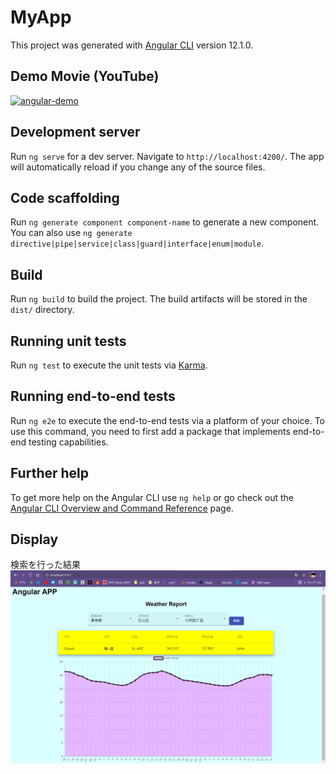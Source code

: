 # MyApp

This project was generated with [Angular CLI](https://github.com/angular/angular-cli) version 12.1.0.

## Demo Movie (YouTube)
[![angular-demo](https://img.youtube.com/vi/Y2hM_eu-pyg/0.jpg)](https://www.youtube.com/watch?v=Y2hM_eu-pyg)

## Development server

Run `ng serve` for a dev server. Navigate to `http://localhost:4200/`. The app will automatically reload if you change any of the source files.

## Code scaffolding

Run `ng generate component component-name` to generate a new component. You can also use `ng generate directive|pipe|service|class|guard|interface|enum|module`.

## Build

Run `ng build` to build the project. The build artifacts will be stored in the `dist/` directory.

## Running unit tests

Run `ng test` to execute the unit tests via [Karma](https://karma-runner.github.io).

## Running end-to-end tests

Run `ng e2e` to execute the end-to-end tests via a platform of your choice. To use this command, you need to first add a package that implements end-to-end testing capabilities.

## Further help

To get more help on the Angular CLI use `ng help` or go check out the [Angular CLI Overview and Command Reference](https://angular.io/cli) page.

## Display
検索を行った結果
![](https://github.com/yosse95ai/my-app/blob/master/images/angular-app.png)
